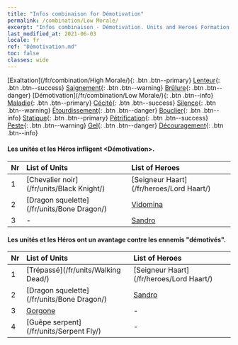 ```yaml
---
title: "Infos combinaison for Démotivation"
permalink: /combination/Low Morale/
excerpt: "Infos combinaison - Démotivation. Units and Heroes Formation."
last_modified_at: 2021-06-03
locale: fr
ref: "Démotivation.md"
toc: false
classes: wide
---
```


  [Exaltation](/fr/combination/High Morale/){: .btn .btn--primary} [Lenteur](/fr/combination/Slow/){: .btn .btn--success} [Saignement](/fr/combination/Bleeding/){: .btn .btn--warning} [Brûlure](/fr/combination/Burning/){: .btn .btn--danger} [Démotivation](/fr/combination/Low Morale/){: .btn .btn--info} [Maladie](/fr/combination/Disease/){: .btn .btn--primary} [Cécité](/fr/combination/Blind/){: .btn .btn--success} [Silence](/fr/combination/Silence/){: .btn .btn--warning} [Étourdissement](/fr/combination/Stun/){: .btn .btn--danger} [Bouclier](/fr/combination/Shield/){: .btn .btn--info} [Statique](/fr/combination/Static/){: .btn .btn--primary} [Pétrification](/fr/combination/Petrify/){: .btn .btn--success} [Peste](/fr/combination/Plague/){: .btn .btn--warning} [Gel](/fr/combination/Freeze/){: .btn .btn--danger} [Découragement](/fr/combination/Deterrence/){: .btn .btn--info} 


#### Les unités et les Héros infligent <Démotivation>.

  | Nr |  List of Units  | List of Heroes | 
  |:---|:----------------|:---------------| 
  | 1 | [Chevalier noir](/fr/units/Black Knight/) | [Seigneur Haart](/fr/heroes/Lord Haart/) |
  | 2 | [Dragon squelette](/fr/units/Bone Dragon/) | [Vidomina](/fr/heroes/Vidomina/) |
  | 3 | - | [Sandro](/fr/heroes/Sandro/) |


#### Les unités et les Héros ont un avantage contre les ennemis \"démotivés\".

  | Nr |  List of Units  | List of Heroes | 
  |:---|:----------------|:---------------| 
  | 1 | [Trépassé](/fr/units/Walking Dead/) | [Seigneur Haart](/fr/heroes/Lord Haart/) |
  | 2 | [Dragon squelette](/fr/units/Bone Dragon/) | [Sandro](/fr/heroes/Sandro/) |
  | 3 | [Gorgone](/fr/units/Gorgon/) | - |
  | 4 | [Guêpe serpent](/fr/units/Serpent Fly/) | - |
